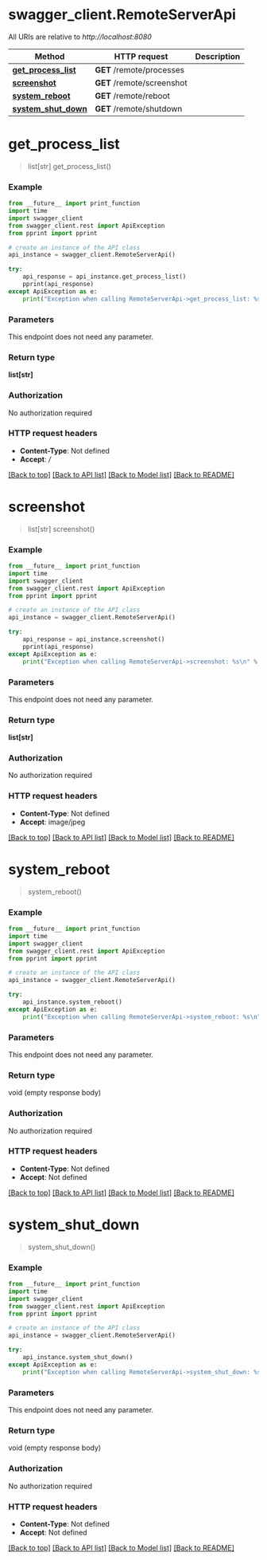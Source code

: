 # swagger_client.RemoteServerApi

All URIs are relative to *http://localhost:8080*

Method | HTTP request | Description
------------- | ------------- | -------------
[**get_process_list**](RemoteServerApi.md#get_process_list) | **GET** /remote/processes | 
[**screenshot**](RemoteServerApi.md#screenshot) | **GET** /remote/screenshot | 
[**system_reboot**](RemoteServerApi.md#system_reboot) | **GET** /remote/reboot | 
[**system_shut_down**](RemoteServerApi.md#system_shut_down) | **GET** /remote/shutdown | 

# **get_process_list**
> list[str] get_process_list()



### Example
```python
from __future__ import print_function
import time
import swagger_client
from swagger_client.rest import ApiException
from pprint import pprint

# create an instance of the API class
api_instance = swagger_client.RemoteServerApi()

try:
    api_response = api_instance.get_process_list()
    pprint(api_response)
except ApiException as e:
    print("Exception when calling RemoteServerApi->get_process_list: %s\n" % e)
```

### Parameters
This endpoint does not need any parameter.

### Return type

**list[str]**

### Authorization

No authorization required

### HTTP request headers

 - **Content-Type**: Not defined
 - **Accept**: */*

[[Back to top]](#) [[Back to API list]](../README.md#documentation-for-api-endpoints) [[Back to Model list]](../README.md#documentation-for-models) [[Back to README]](../README.md)

# **screenshot**
> list[str] screenshot()



### Example
```python
from __future__ import print_function
import time
import swagger_client
from swagger_client.rest import ApiException
from pprint import pprint

# create an instance of the API class
api_instance = swagger_client.RemoteServerApi()

try:
    api_response = api_instance.screenshot()
    pprint(api_response)
except ApiException as e:
    print("Exception when calling RemoteServerApi->screenshot: %s\n" % e)
```

### Parameters
This endpoint does not need any parameter.

### Return type

**list[str]**

### Authorization

No authorization required

### HTTP request headers

 - **Content-Type**: Not defined
 - **Accept**: image/jpeg

[[Back to top]](#) [[Back to API list]](../README.md#documentation-for-api-endpoints) [[Back to Model list]](../README.md#documentation-for-models) [[Back to README]](../README.md)

# **system_reboot**
> system_reboot()



### Example
```python
from __future__ import print_function
import time
import swagger_client
from swagger_client.rest import ApiException
from pprint import pprint

# create an instance of the API class
api_instance = swagger_client.RemoteServerApi()

try:
    api_instance.system_reboot()
except ApiException as e:
    print("Exception when calling RemoteServerApi->system_reboot: %s\n" % e)
```

### Parameters
This endpoint does not need any parameter.

### Return type

void (empty response body)

### Authorization

No authorization required

### HTTP request headers

 - **Content-Type**: Not defined
 - **Accept**: Not defined

[[Back to top]](#) [[Back to API list]](../README.md#documentation-for-api-endpoints) [[Back to Model list]](../README.md#documentation-for-models) [[Back to README]](../README.md)

# **system_shut_down**
> system_shut_down()



### Example
```python
from __future__ import print_function
import time
import swagger_client
from swagger_client.rest import ApiException
from pprint import pprint

# create an instance of the API class
api_instance = swagger_client.RemoteServerApi()

try:
    api_instance.system_shut_down()
except ApiException as e:
    print("Exception when calling RemoteServerApi->system_shut_down: %s\n" % e)
```

### Parameters
This endpoint does not need any parameter.

### Return type

void (empty response body)

### Authorization

No authorization required

### HTTP request headers

 - **Content-Type**: Not defined
 - **Accept**: Not defined

[[Back to top]](#) [[Back to API list]](../README.md#documentation-for-api-endpoints) [[Back to Model list]](../README.md#documentation-for-models) [[Back to README]](../README.md)

